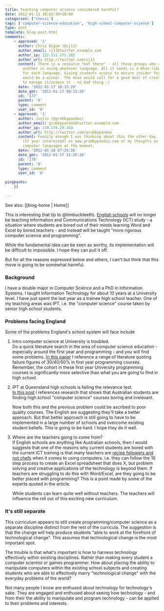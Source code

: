 ```yaml
---
title: Teaching computer science considered harmful?
date: 2012-01-11 18:02:30+10:00
categories: ['thesis']
tags: ['computer-science-education', 'high-school-computer-science']
type: post
template: blog-post.html
comments:
    - approved: '1'
      author: Chris Bigum (@cj13)
      author_email: cj13@twitter.example.com
      author_ip: 122.111.171.202
      author_url: http://twitter.com/cj13
      content: There is a resource "out there" - all those groups who are supporting one
        another in using whatever language. All it needs is a Khan-like set of resources
        for each language. Giving students access to mature insider forms of practice
        would be a winner. The move would call for a good deal of creativity around how
        to manage it/assess it - no bad thing :)
      date: '2012-01-17 18:15:20'
      date_gmt: '2012-01-17 08:15:20'
      id: '177'
      parent: '0'
      type: comment
      user_id: '0'
    - approved: '1'
      author: Justin (@grubbypandas)
      author_email: grubbypandas@twitter.example.com
      author_ip: 110.174.29.163
      author_url: http://twitter.com/grubbypandas
      content: Funnily enough I was thinking about this the other day. I made my own blogpost
        (If your interested) at www.grubbypandas.com of my thoughts on the flaws of teaching
        computer languages at the moment.
      date: '2012-01-18 07:25:26'
      date_gmt: '2012-01-17 21:25:26'
      id: '178'
      parent: '0'
      type: comment
      user_id: '0'
    
pingbacks:
    []
    
---
```


See also: [[blog-home | Home]]

This is interesting (hat tip to @timbuckteeth). [English schools](http://www.bbc.co.uk/news/education-16493929) will no longer be teaching Information and Communications Technology (ICT) study - a situation where students are bored out of their minds learning Word and Excel by bored teachers - and instead will be taught "more rigorous computer science and programming".

While the fundamental idea can be seen as worthy, its implementation will be difficult to impossible. I hope they can pull it off.

But for all the reasons expressed below and others, I can't but think that this move is going to be somewhat harmful.

### Background

I have a double major in Computer Science and a PhD in Information Systems. I taught Information Technology for about 10 years at a University level. I have just spent the last year as a trainee high school teacher. One of my teaching areas was IPT. i.e. the "computer science" course taken by senior high school students.

### Problems facing England

Some of the problems England's school system will face include

1. Intro computer science at University is troubled.  
    Do a quick literature search in the area of computer science education - especially around the first year and programming - and you will find some problems. [In this paper](http://djon.es/blog/wp-content/uploads/2008/12/react1.pdf) I reference a range of literature quoting failure figures of 30/40/50% in first year programming courses. Remember, the cohort in these first year University programming courses is significantly more selective than what you are going to find in high school.
2. IPT at Queensland high schools is failing the relevance test.  
    [In this post](/blog2/2011/09/22/a-course-outline-to-increase-relevance-of-ipt/) I references research that shows that Australian students are finding high school "computer science" courses boring and irrelevant.
    
    Now both this and the previous problem could be ascribed to poor quality courses. The English are suggesting they'll take a better approach. But that better approach is still going to have to be implemented in a large number of schools and overcome existing student beliefs. This is going to be hard. I hope they do it well.
    
3. Where are the teachers going to come from?  
    If English schools are anything like Australian schools, then I would suggests that one of the reasons why current students are bored with the current ICT training is that many teachers are [recipe followers and not chefs](http://www.cognitive-edge.com/blogs/dave/2009/11/the_chef_the_recipe_book_user.php) when it comes to using computers. i.e. they can follow the 10 step process to create an Excel spreadsheet that does X, but problem solving and creative applications of the technology is beyond them. If teachers are struggling to do this with Word/Excel, are they going to be better placed with programming? This is a point made by some of the experts quoted in the article.
    
    While students can learn quite well without teachers. The teachers will influence the roll out of this exciting new curriculum.
    

### It's still separate

This curriculum appears to still create programming/computer science as a separate discipline distinct from the rest of the curricula. The suggestion is that the change will help produce students "able to work at the forefront of technological change". This assumes that technological change is the most important spot.

The trouble is that what's important is how to harness technology effectively within existing disciplines. Rather than making every student a computer scientist or games programmer. How about placing the ability to manipulate computers within the existing school subjects and creating students who are able to effectively marry "technological change" with the everyday problems of the world?

Not many people I know are enthused about technology for technology's sake. They are engaged and enthused about seeing how technology - and from their the ability to manipulate and program technology - can be applied to their problems and interests.
